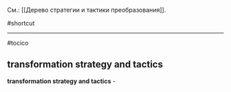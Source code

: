 См.: [[Дерево стратегии и тактики преобразования]].

#shortcut




<hr/>

#tocico

## transformation strategy and tactics

<b>transformation strategy and tactics</b> -  


